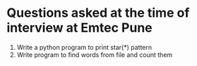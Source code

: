 # Questions asked at the time of interview at Emtec Pune
1.	Write a python program to print star(*) pattern 
2.	Write program to find words from file and count them